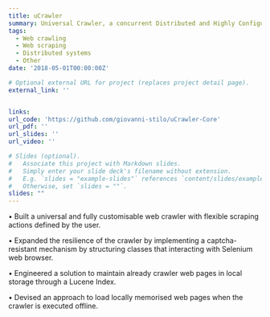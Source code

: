 ```yaml
---
title: uCrawler
summary: Universal Crawler, a concurrent Distributed and Highly Configurable and Flexible Next Generation Crawler.
tags:
  - Web crawling
  - Web scraping
  - Distributed systems
  - Other
date: '2018-05-01T00:00:00Z'

# Optional external URL for project (replaces project detail page).
external_link: ''


links:
url_code: 'https://github.com/giovanni-stilo/uCrawler-Core'
url_pdf: ''
url_slides: ''
url_video: ''

# Slides (optional).
#   Associate this project with Markdown slides.
#   Simply enter your slide deck's filename without extension.
#   E.g. `slides = "example-slides"` references `content/slides/example-slides.md`.
#   Otherwise, set `slides = ""`.
slides: ""
---
```


• Built a universal and fully customisable web crawler with flexible scraping actions defined by the user.

• Expanded the resilience of the crawler by implementing a captcha-resistant mechanism by structuring classes that interacting with Selenium web browser.

• Engineered a solution to maintain already crawler web pages in local storage through a Lucene Index.

• Devised an approach to load locally memorised web pages when the crawler is executed offline.

